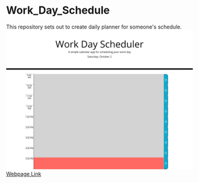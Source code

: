 # Work_Day_Schedule
This repository sets out to create daily planner for someone's schedule.
<br>
![Webpage picture](assets/images/day_scheduler.png)
<br>
[Webpage Link](https://bossylemon0.github.io/Work_Day_Schedule/)

